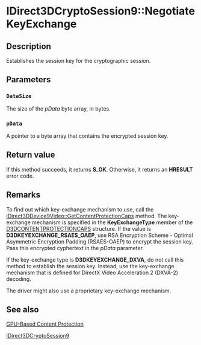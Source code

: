 # IDirect3DCryptoSession9::NegotiateKeyExchange

## Description

Establishes the session key for the cryptographic session.

## Parameters

### `DataSize`

The size of the *pData* byte array, in bytes.

### `pData`

A pointer to a byte array that contains the encrypted session key.

## Return value

If this method succeeds, it returns **S_OK**. Otherwise, it returns an **HRESULT** error code.

## Remarks

To find out which key-exchange mechanism to use, call the [IDirect3DDevice9Video::GetContentProtectionCaps](https://learn.microsoft.com/windows/desktop/api/d3d9/nf-d3d9-idirect3ddevice9video-getcontentprotectioncaps) method. The key-exchange mechanism is specified in the **KeyExchangeType** member of the [D3DCONTENTPROTECTIONCAPS](https://learn.microsoft.com/windows/desktop/api/d3d9caps/ns-d3d9caps-d3dcontentprotectioncaps) structure. If the value is **D3DKEYEXCHANGE_RSAES_OAEP**, use RSA Encryption Scheme - Optimal Asymmetric Encryption Padding (RSAES-OAEP) to encrypt the session key. Pass this encrypted cyphertext in the *pData* parameter.

If the key-exchange type is **D3DKEYEXCHANGE_DXVA**, do not call this method to establish the session key. Instead, use the key-exchange mechanism that is defined for DirectX Video Acceleration 2 (DXVA-2) decoding.

The driver might also use a proprietary key-exchange mechanism.

## See also

[GPU-Based Content Protection](https://learn.microsoft.com/windows/desktop/medfound/gpu-based-content-protection)

[IDirect3DCryptoSession9](https://learn.microsoft.com/windows/desktop/api/d3d9/nn-d3d9-idirect3dcryptosession9)